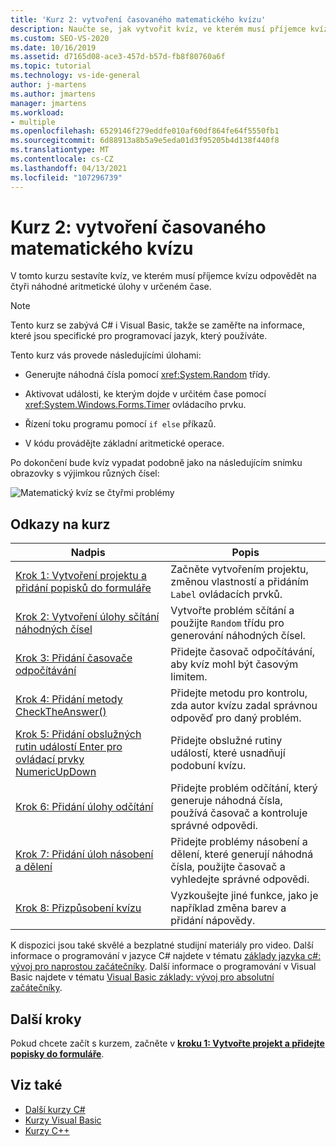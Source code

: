 ```yaml
---
title: 'Kurz 2: vytvoření časovaného matematického kvízu'
description: Naučte se, jak vytvořit kvíz, ve kterém musí příjemce kvízu odpovědět na čtyři náhodné aritmetické úlohy v určeném čase.
ms.custom: SEO-VS-2020
ms.date: 10/16/2019
ms.assetid: d7165d08-ace3-457d-b57d-fb8f80760a6f
ms.topic: tutorial
ms.technology: vs-ide-general
author: j-martens
ms.author: jmartens
manager: jmartens
ms.workload:
- multiple
ms.openlocfilehash: 6529146f279eddfe010af60df864fe64f5550fb1
ms.sourcegitcommit: 6d88913a8b5a9e5eda01d3f95205b4d138f440f8
ms.translationtype: MT
ms.contentlocale: cs-CZ
ms.lasthandoff: 04/13/2021
ms.locfileid: "107296739"
---
```

# <a name="tutorial-2-create-a-timed-math-quiz"></a>Kurz 2: vytvoření časovaného matematického kvízu

V tomto kurzu sestavíte kvíz, ve kterém musí příjemce kvízu odpovědět na čtyři náhodné aritmetické úlohy v určeném čase.

> [!NOTE]
> Tento kurz se zabývá C# i Visual Basic, takže se zaměřte na informace, které jsou specifické pro programovací jazyk, který používáte.

Tento kurz vás provede následujícími úlohami:

- Generujte náhodná čísla pomocí <xref:System.Random> třídy.

- Aktivovat události, ke kterým dojde v určitém čase pomocí <xref:System.Windows.Forms.Timer> ovládacího prvku.

- Řízení toku programu pomocí `if else` příkazů.

- V kódu provádějte základní aritmetické operace.

Po dokončení bude kvíz vypadat podobně jako na následujícím snímku obrazovky s výjimkou různých čísel:

![Matematický kvíz se čtyřmi problémy](../ide/media/express_finishedquiz.png)

## <a name="tutorial-links"></a>Odkazy na kurz

|Nadpis|Popis|
|-----------|-----------------|
|[Krok 1: Vytvoření projektu a přidání popisků do formuláře](../ide/step-1-create-a-project-and-add-labels-to-your-form.md)|Začněte vytvořením projektu, změnou vlastností a přidáním `Label` ovládacích prvků.|
|[Krok 2: Vytvoření úlohy sčítání náhodných čísel](../ide/step-2-create-a-random-addition-problem.md)|Vytvořte problém sčítání a použijte `Random` třídu pro generování náhodných čísel.|
|[Krok 3: Přidání časovače odpočítávání](../ide/step-3-add-a-countdown-timer.md)|Přidejte časovač odpočítávání, aby kvíz mohl být časovým limitem.|
|[Krok 4: Přidání metody CheckTheAnswer()](../ide/step-4-add-the-checktheanswer-parens-method.md)|Přidejte metodu pro kontrolu, zda autor kvízu zadal správnou odpověď pro daný problém.|
|[Krok 5: Přidání obslužných rutin událostí Enter pro ovládací prvky NumericUpDown](../ide/step-5-add-enter-event-handlers-for-the-numericupdown-controls.md)|Přidejte obslužné rutiny událostí, které usnadňují podobuní kvízu.|
|[Krok 6: Přidání úlohy odčítání](../ide/step-6-add-a-subtraction-problem.md)|Přidejte problém odčítání, který generuje náhodná čísla, používá časovač a kontroluje správné odpovědi.|
|[Krok 7: Přidání úloh násobení a dělení](../ide/step-7-add-multiplication-and-division-problems.md)|Přidejte problémy násobení a dělení, které generují náhodná čísla, použijte časovač a vyhledejte správné odpovědi.|
|[Krok 8: Přizpůsobení kvízu](../ide/step-8-customize-the-quiz.md)|Vyzkoušejte jiné funkce, jako je například změna barev a přidání nápovědy.|

K dispozici jsou také skvělé a bezplatné studijní materiály pro video. Další informace o programování v jazyce C# najdete v tématu [základy jazyka c#: vývoj pro naprostou začátečníky](https://channel9.msdn.com/Series/C-Sharp-Fundamentals-Development-for-Absolute-Beginners). Další informace o programování v Visual Basic najdete v tématu [Visual Basic základy: vývoj pro absolutní začátečníky](https://channel9.msdn.com/Series/Visual-Basic-Development-for-Absolute-Beginners).

## <a name="next-steps"></a>Další kroky

Pokud chcete začít s kurzem, začněte v **[kroku 1: Vytvořte projekt a přidejte popisky do formuláře](../ide/step-1-create-a-project-and-add-labels-to-your-form.md)**.

## <a name="see-also"></a>Viz také

* [Další kurzy C#](../get-started/csharp/index.yml)
* [Kurzy Visual Basic](../get-started/visual-basic/index.yml)
* [Kurzy C++](/cpp/get-started/tutorial-console-cpp)